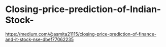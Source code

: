 # Closing-price-prediction-of-Indian-Stock-

https://medium.com/@asmita21115/closing-price-prediction-of-finance-and-it-stock-nse-dbef77062235
